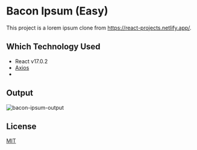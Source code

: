 # Bacon Ipsum (Easy)
This project is a lorem ipsum clone from https://react-projects.netlify.app/.

## Which Technology Used
- React v17.0.2
- [Axios](https://www.npmjs.com/package/axios)
- [API]: (https://baconipsum.com/json-api/)

## Output
![bacon-ipsum-output](https://github.com/rahmancaylak/React-Projects/blob/master/bacon-ipsum/bacon-ipsum-output.gif?raw=true)

## License
[MIT](https://github.com/rahmancaylak/kodluyoruzilkrepo/blob/main/LICENSE)